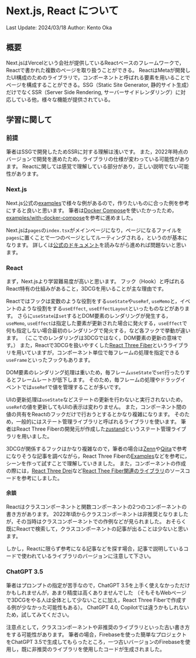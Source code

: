 # Next.js, React について

Last Update: 2024/03/18
Author: Kento Oka

## 概要
Next.jsはVercelという会社が提供しているReactベースのフレームワークで，Reactで書かれた複数のページを取り扱うことができる。
ReactはMetaが開発したUI構成のためのライブラリで，コンポーネントと呼ばれる要素を用いることでページを構成することができる。SSG（Static Site Generator, 静的サイト生成）だけでなくSSR（Server Side Rendering, サーバーサイドレンダリング）に対応している他，様々な機能が提供されている。

## 学習に関して
### 前提
筆者はSSGで開発したためSSRに対する理解は浅いです。
また，2022年時点のバージョンで開発を進めたため，ライブラリの仕様が変わっている可能性があります。
Reactに関しては感覚で理解している部分があり，正しい説明でない可能性があります。

### Next.js
Next.js公式の[examples](https://github.com/vercel/next.js/tree/deprecated-main/examples)で様々な例があるので，作りたいものに合った例を参考にすると良いと思います。
筆者は[Docker Compose](https://docs.docker.com/compose/)を使いたかったため，[examples/with-docker-compose](https://github.com/vercel/next.js/blob/canary/examples/with-docker-compose/docker-compose.dev.yml)を参考に進めました。

Next.jsは`pages`の`index.tsx`がメインページになり，ページになるファイルを`pages`に置くことで一つのページとしてルーティングされる，というのが基本になります。
詳しくは[公式のドキュメント](https://nextjs.org/docs)を読みながら進めれば問題ないと思います。

### React
まず，Next.jsより学習難易度が高いと思います。
フック（Hook）と呼ばれるReact特有の仕組みがあること，3DCGを用いることが主な理由です。

Reactではフックは変数のような役割をする`useState`や`useRef`, `useMemo`と，イベントのような役割をする`useEffect`, `useEffectLayout`といったものなどがあります。
さらに`useState`は`set`するとDOM要素のレンダリングが発生する，`useMemo`, `useEffect`は指定した要素が更新された場合に発火する，`useEffect`で何も指定しない場合最初のレンダリングで発火する，など各フックで挙動が違います。
（ここでのレンダリングは3DCGではなく，DOM要素の更新の意味です。）
また，Reactで3DCGを扱いやすくした[React Three Fiber](https://docs.pmnd.rs/react-three-fiber/getting-started/introduction)というライブラリを用いていますが，コンポーネント単位で毎フレームの処理を指定できる`useFrame`といったフックもあります。

DOM要素のレンダリング処理は重いため，毎フレーム`useState`で`set`行ったりするとフレームレートが低下します。
そのため，毎フレームの処理やドラッグイベントでは`useRef`で値を管理することが多いです。

UIの更新処理は`useState`などステートの更新を行わないと実行されないため，`useRef`の値を更新してもUIの表示は変わりません。
また，コンポーネント間の値の共有をReactのフックだけで行おうとするとかなり複雑になります。
そのため，一般的にはステート管理ライブラリと呼ばれるライブラリを使います。
筆者はReact Three Fiberの開発元が作成した[zustand](https://github.com/pmndrs/zustand)というステート管理ライブラリを用いました。

3DCGが関係するフックはかなり複雑なので，筆者の場合は[Zenn](https://zenn.dev/)や[Qiita](https://qiita.com/)で参考になりそうな記事を調べながら，React Three Fiberの[Examples](https://docs.pmnd.rs/react-three-fiber/getting-started/examples)などを参考に，シーンを作って試すことで理解していきました。
また，コンポーネントの作成の際には，[React Three Drei](https://github.com/pmndrs/drei)など[React Thee Fiber関連のライブラリ](https://github.com/pmndrs/react-three-fiber?tab=readme-ov-file#ecosystem)のソースコードを参考にしました。

#### 余談
Reactはクラスコンポーネントと関数コンポーネントの2つのコンポーネントの書き方があります。
2022年頃からクラスコンポーネントは非推奨となりましたが，その当時はクラスコンポーネントでの作例などが見られました。
おそらく既にReactで検索して，クラスコンポーネントの記事が出ることは少ないと思います。

しかし，Reactに限らず参考になる記事などを探す場合，記事で説明しているコードで使われているライブラリのバージョンに注意して下さい。

### ChatGPT 3.5
筆者はプロンプトの指定が苦手なので，ChatGPT 3.5を上手く使えなかっただけかもしれませんが，あまり精度は高くありませんでした
（そもそもWebページで3DCGをやる人は全体として少ないことに加え，React Three Fiberで作成する例が少なかった可能性もある）。
ChatGPT 4.0, Copilotでは違うかもしれないため，試してみてください。

注意点として，クラスコンポーネントや非推奨のライブラリといった古い書き方をする可能性があります。
筆者の場合，Firebaseを使った簡単なプロジェクトをChatGPT 3.5で生成してもらったところ，一つ古いバージョンのFirebaseを使用し，既に非推奨のライブラリを使用したコードが生成されました。